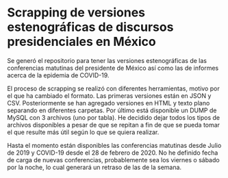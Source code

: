 # Scrapping de versiones estenográficas de discursos presidenciales en México

Se generó el repositorio para tener las versiones estenográficas de las conferencias matutinas del presidente de México así como las de informes acerca de la epidemia de COVID-19.

El proceso de scrapping se realizó con diferentes herramientas, motivo por el que ha cambiado el formato. Las primeras versiones están en JSON y CSV. Posteriormente se han agregado versiones en HTML y texto plano separando en diferentes carpetas. Por último está disponible un DUMP de MySQL con 3 archivos (uno por tabla). He decidido dejar todos los tipos de archivos disponibles a pesar de que se repitan a fin de que se pueda tomar el que resulte más útil según lo que se quiera realizar.

Hasta el momento están disponibles las conferencias matutinas desde Julio de 2019 y COVID-19 desde el 28 de febrero de 2020. No he definido fecha de carga de nuevas conferencias, probablemente sea los viernes o sábado por la noche, lo cual generará un retraso de las de la semana.
